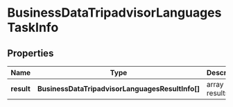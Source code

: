 # BusinessDataTripadvisorLanguagesTaskInfo

## Properties

| Name | Type | Description | Notes |
|------------ | ------------- | ------------- | -------------|
**result** | **BusinessDataTripadvisorLanguagesResultInfo[]** | array of results |[optional]|